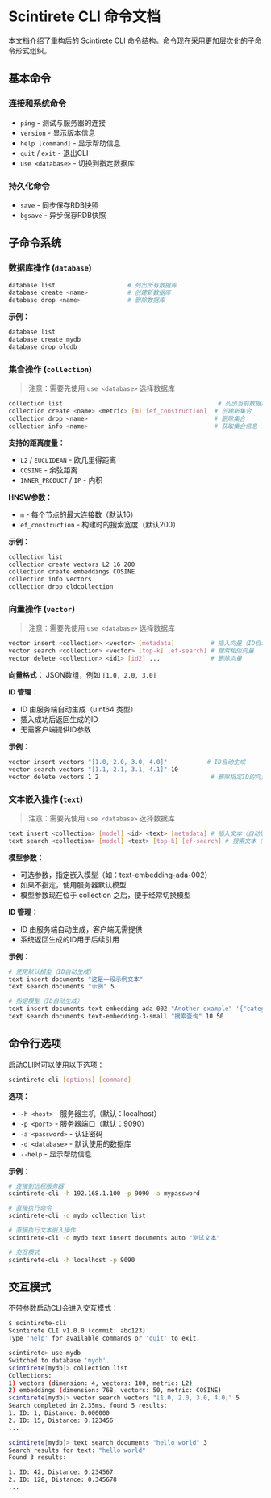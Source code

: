 # Scintirete CLI 命令文档

本文档介绍了重构后的 Scintirete CLI 命令结构。命令现在采用更加层次化的子命令形式组织。

## 基本命令

### 连接和系统命令
- `ping` - 测试与服务器的连接
- `version` - 显示版本信息
- `help [command]` - 显示帮助信息
- `quit` / `exit` - 退出CLI
- `use <database>` - 切换到指定数据库

### 持久化命令
- `save` - 同步保存RDB快照
- `bgsave` - 异步保存RDB快照

## 子命令系统

### 数据库操作 (`database`)

```bash
database list                    # 列出所有数据库
database create <name>           # 创建新数据库
database drop <name>             # 删除数据库
```

**示例：**
```bash
database list
database create mydb
database drop olddb
```

### 集合操作 (`collection`)

> 注意：需要先使用 `use <database>` 选择数据库

```bash
collection list                                           # 列出当前数据库中的所有集合
collection create <name> <metric> [m] [ef_construction]  # 创建新集合
collection drop <name>                                   # 删除集合
collection info <name>                                   # 获取集合信息
```

**支持的距离度量：**
- `L2` / `EUCLIDEAN` - 欧几里得距离
- `COSINE` - 余弦距离
- `INNER_PRODUCT` / `IP` - 内积

**HNSW参数：**
- `m` - 每个节点的最大连接数（默认16）
- `ef_construction` - 构建时的搜索宽度（默认200）

**示例：**
```bash
collection list
collection create vectors L2 16 200
collection create embeddings COSINE
collection info vectors
collection drop oldcollection
```

### 向量操作 (`vector`)

> 注意：需要先使用 `use <database>` 选择数据库

```bash
vector insert <collection> <vector> [metadata]          # 插入向量（ID自动生成）
vector search <collection> <vector> [top-k] [ef-search] # 搜索相似向量
vector delete <collection> <id1> [id2] ...              # 删除向量
```

**向量格式：** JSON数组，例如 `[1.0, 2.0, 3.0]`

**ID 管理：** 
- ID 由服务端自动生成（uint64 类型）
- 插入成功后返回生成的ID
- 无需客户端提供ID参数

**示例：**
```bash
vector insert vectors "[1.0, 2.0, 3.0, 4.0]"           # ID自动生成
vector search vectors "[1.1, 2.1, 3.1, 4.1]" 10
vector delete vectors 1 2                               # 删除指定ID的向量
```

### 文本嵌入操作 (`text`)

> 注意：需要先使用 `use <database>` 选择数据库

```bash
text insert <collection> [model] <id> <text> [metadata] # 插入文本（自动嵌入）
text search <collection> [model] <text> [top-k] [ef-search] # 搜索文本（自动嵌入）
```

**模型参数：**
- 可选参数，指定嵌入模型（如：text-embedding-ada-002）
- 如果不指定，使用服务器默认模型
- 模型参数现在位于 collection 之后，便于经常切换模型

**ID 管理：**
- ID 由服务端自动生成，客户端无需提供
- 系统返回生成的ID用于后续引用

**示例：**
```bash
# 使用默认模型（ID自动生成）
text insert documents "这是一段示例文本"
text search documents "示例" 5

# 指定模型（ID自动生成）
text insert documents text-embedding-ada-002 "Another example" '{"category": "test"}'
text search documents text-embedding-3-small "搜索查询" 10 50
```

## 命令行选项

启动CLI时可以使用以下选项：

```bash
scintirete-cli [options] [command]
```

**选项：**
- `-h <host>` - 服务器主机（默认：localhost）
- `-p <port>` - 服务器端口（默认：9090）
- `-a <password>` - 认证密码
- `-d <database>` - 默认使用的数据库
- `--help` - 显示帮助信息

**示例：**
```bash
# 连接到远程服务器
scintirete-cli -h 192.168.1.100 -p 9090 -a mypassword

# 直接执行命令
scintirete-cli -d mydb collection list

# 直接执行文本嵌入操作
scintirete-cli -d mydb text insert documents auto "测试文本"

# 交互模式
scintirete-cli -h localhost -p 9090
```

## 交互模式

不带参数启动CLI会进入交互模式：

```bash
$ scintirete-cli
Scintirete CLI v1.0.0 (commit: abc123)
Type 'help' for available commands or 'quit' to exit.

scintirete> use mydb
Switched to database 'mydb'.
scintirete[mydb]> collection list
Collections:
1) vectors (dimension: 4, vectors: 100, metric: L2)
2) embeddings (dimension: 768, vectors: 50, metric: COSINE)
scintirete[mydb]> vector search vectors "[1.0, 2.0, 3.0, 4.0]" 5
Search completed in 2.35ms, found 5 results:
1. ID: 1, Distance: 0.000000
2. ID: 15, Distance: 0.123456
...

scintirete[mydb]> text search documents "hello world" 3
Search results for text: "hello world"
Found 3 results:

1. ID: 42, Distance: 0.234567
2. ID: 128, Distance: 0.345678
...
```